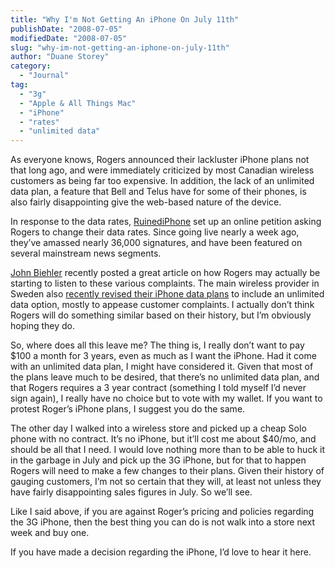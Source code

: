 ```yaml
---
title: "Why I'm Not Getting An iPhone On July 11th"
publishDate: "2008-07-05"
modifiedDate: "2008-07-05"
slug: "why-im-not-getting-an-iphone-on-july-11th"
author: "Duane Storey"
category:
  - "Journal"
tag:
  - "3g"
  - "Apple & All Things Mac"
  - "iPhone"
  - "rates"
  - "unlimited data"
---
```


As everyone knows, Rogers announced their lackluster iPhone plans not that long ago, and were immediately criticized by most Canadian wireless customers as being far too expensive. In addition, the lack of an unlimited data plan, a feature that Bell and Telus have for some of their phones, is also fairly disappointing give the web-based nature of the device.

In response to the data rates, [RuinediPhone](http://www.ruinediphone.com/) set up an online petition asking Rogers to change their data rates. Since going live nearly a week ago, they’ve amassed nearly 36,000 signatures, and have been featured on several mainstream news segments.

[John Biehler](http://johnbiehler.com/2008/07/04/is-rogers-getting-the-message/) recently posted a great article on how Rogers may actually be starting to listen to these various complaints. The main wireless provider in Sweden also [recently revised their iPhone data plans](http://www.ipodnn.com/articles/08/07/03/telia.reworks.iphone.plans/) to include an unlimited data option, mostly to appease customer complaints. I actually don’t think Rogers will do something similar based on their history, but I’m obviously hoping they do.

So, where does all this leave me? The thing is, I really don’t want to pay $100 a month for 3 years, even as much as I want the iPhone. Had it come with an unlimited data plan, I might have considered it. Given that most of the plans leave much to be desired, that there’s no unlimited data plan, and that Rogers requires a 3 year contract (something I told myself I’d never sign again), I really have no choice but to vote with my wallet. If you want to protest Roger’s iPhone plans, I suggest you do the same.

The other day I walked into a wireless store and picked up a cheap Solo phone with no contract. It’s no iPhone, but it’ll cost me about $40/mo, and should be all that I need. I would love nothing more than to be able to huck it in the garbage in July and pick up the 3G iPhone, but for that to happen Rogers will need to make a few changes to their plans. Given their history of gauging customers, I’m not so certain that they will, at least not unless they have fairly disappointing sales figures in July. So we’ll see.

Like I said above, if you are against Roger’s pricing and policies regarding the 3G iPhone, then the best thing you can do is not walk into a store next week and buy one.

If you have made a decision regarding the iPhone, I’d love to hear it here.